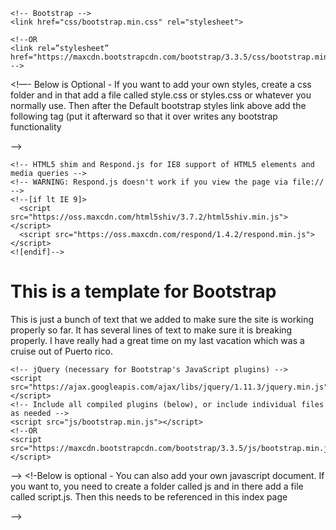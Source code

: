 <!DOCTYPE html>
<html lang="en">
  <head>
    <meta charset="utf-8">
    <meta http-equiv="X-UA-Compatible" content="IE=edge">
    <meta name="viewport" content="width=device-width, initial-scale=1">
    <!-- The above 3 meta tags *must* come first in the head; any other head content must come *after* these tags -->
    <title>Bootstrap 101 Template</title>

    <!-- Bootstrap -->
    <link href="css/bootstrap.min.css" rel="stylesheet">
    
    <!--OR
    <link rel=”stylesheet” href="https://maxcdn.bootstrapcdn.com/bootstrap/3.3.5/css/bootstrap.min.css">
    -->
  <!—- Below is Optional - If you want to add your own styles, create a css folder and in that add a file called style.css or styles.css or whatever you normally use.  Then after the Default  bootstrap styles link above add the following tag (put it afterward so that it over writes any bootstrap functionality 
  <link rel=”stylesheet” href=”css/styles.css”> -->

    <!-- HTML5 shim and Respond.js for IE8 support of HTML5 elements and media queries -->
    <!-- WARNING: Respond.js doesn't work if you view the page via file:// -->
    <!--[if lt IE 9]>
      <script src="https://oss.maxcdn.com/html5shiv/3.7.2/html5shiv.min.js"></script>
      <script src="https://oss.maxcdn.com/respond/1.4.2/respond.min.js"></script>
    <![endif]-->
  </head>
  <body>
    <h1>This is a template for Bootstrap</h1>
    <p>This is just a bunch of text that we added to make sure the site is working properly so far.  It has several lines of text to make sure it is breaking properly.  I have really had a great time on my last vacation which was a cruise out of Puerto rico.  </p>
    
    <!-- jQuery (necessary for Bootstrap's JavaScript plugins) -->
    <script src="https://ajax.googleapis.com/ajax/libs/jquery/1.11.3/jquery.min.js"></script>
    <!-- Include all compiled plugins (below), or include individual files as needed -->
    <script src="js/bootstrap.min.js"></script>
    <!--OR
    <script src="https://maxcdn.bootstrapcdn.com/bootstrap/3.3.5/js/bootstrap.min.js"></script>
-->
  <!-Below is optional - You can also add your own javascript document.  If you want to, you need to create a folder called js and in there add a file called script.js.  Then this needs to be referenced in this index page
  <script src=”js/script.js></script> -->

  </body>
</html>
